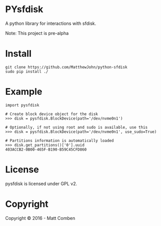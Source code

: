# PYsfdisk

A python library for interactions with sfdisk.

Note: This project is pre-alpha


# Install

    git clone https://github.com/MatthewJohn/python-sfdisk
    sudo pip install ./


# Example

    import pysfdisk
    
    # Create block device object for the disk
    >>> disk = pysfdisk.BlockDevice(path='/dev/nvme0n1')

    # Optionally, if not using root and sudo is available, use this
    >>> disk = pysfdisk.BlockDevice(path='/dev/nvme0n1', use_sudo=True)

    # Partitions information is automatically loaded
    >>> disk.get_partitions()['0'].uuid
    403ACCB2-0B00-465F-B190-B59C45CFD860


# License

pysfdisk is licensed under GPL v2.


# Copyright

Copyright &copy; 2016 - Matt Comben
